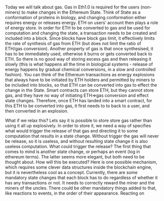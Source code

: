 Today we will talk about gas. Gas in Eth1.0 is required for the users (non-miners) to make changes in the Ethereum State.
Think of State as a conformation of proteins in biology, and changing conformation either requires energy or releases energy.
ETH on users’ account then plays a role of energy store.
In order for ETH to be converted to gas and be used for computation and changing the state,
a transaction needs to be created and included into a block.
Since blocks have block gas limit, it effectively limits the rate of synthesis of gas from ETH (but does not limit the ratio
of ETH/gas conversion).
Another property of gas is that once synthesised, it has to be immediately used, otherwise it burns or
gets converted back to ETH.
So there is no good way of storing excess gas and then releasing it slowly
(this is what happens all the time in biological systems - release of energy happens by gradual chemical conversions,
in a slow and controlled fashion). You can think of the Ethereum transactions as energy explosions that always
have to be initiated by ETH holders and permitted by miners to be included into blocks,
so that ETH can be converted into gas to effect the change in the State. Smart contracts can store ETH,
but they cannot store gas, and they have no way of initiating ETH=>gas conversion and effect state changes.
Therefore, once ETH has landed into a smart contract, for this ETH to be converted into gas,
it first needs to to back to a user, and then converted in an  explosion.

What if we relax this? Lets say it is possible to store store gas rather than using it all up explosively. In order to
store it, we need a way of specifies what would trigger the release of that gas and directing it to some computation that
results in a state change. Without trigger the gas will never be release, so it is useless, and without resulting state change
it is also useless computation. What could trigger the release? The first thing that comes to mind is another state
change, or perhaps an event (log in ethereum terms). The latter seems more elegant, but both need to be thought about.
How will this be executed? Here is one possible mechanism, which requires some clever data structures inside the
blockchain engine, but it is nevertheless cool as a concept. Currently, there are some mandatory state changes that
each block has to do regardless of whether it has any transactions or not. It needs to correctly reward the miner and
the miners of the uncles. There could be other mandatory things added to that, like reactions to events, in the order
of their appearance. Reacting on 
